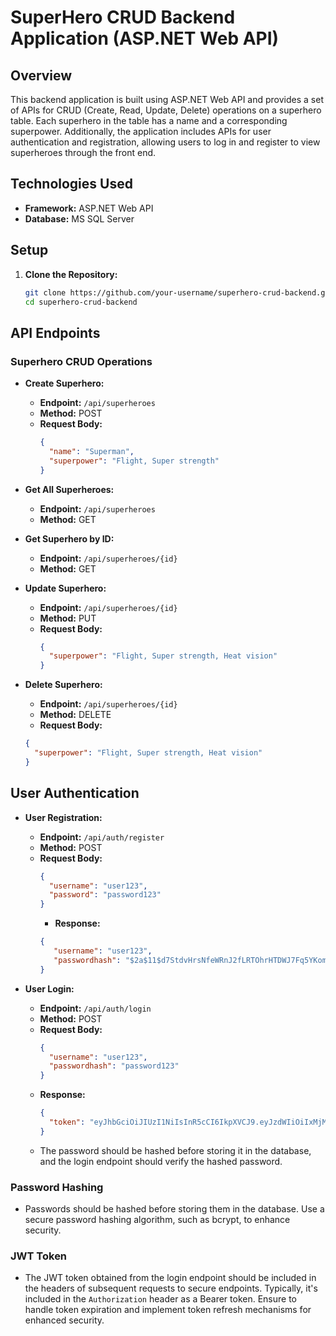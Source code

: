 # SuperHero CRUD Backend Application (ASP.NET Web API)

## Overview

This backend application is built using ASP.NET Web API and provides a set of APIs for CRUD (Create, Read, Update, Delete) operations on a superhero table. Each superhero in the table has a name and a corresponding superpower. Additionally, the application includes APIs for user authentication and registration, allowing users to log in and register to view superheroes through the front end.

## Technologies Used

- **Framework:** ASP.NET Web API
- **Database:** MS SQL Server

## Setup

1. **Clone the Repository:**
   ```bash
   git clone https://github.com/your-username/superhero-crud-backend.git
   cd superhero-crud-backend

## API Endpoints

### Superhero CRUD Operations

- **Create Superhero:**
  - **Endpoint:** `/api/superheroes`
  - **Method:** POST
  - **Request Body:**
    ```json
    {
      "name": "Superman",
      "superpower": "Flight, Super strength"
    }
    ```

- **Get All Superheroes:**
  - **Endpoint:** `/api/superheroes`
  - **Method:** GET

- **Get Superhero by ID:**
  - **Endpoint:** `/api/superheroes/{id}`
  - **Method:** GET

- **Update Superhero:**
  - **Endpoint:** `/api/superheroes/{id}`
  - **Method:** PUT
  - **Request Body:**
    ```json
    {
      "superpower": "Flight, Super strength, Heat vision"
    }
    ```

- **Delete Superhero:**
  - **Endpoint:** `/api/superheroes/{id}`
  - **Method:** DELETE
   - **Request Body:**
    ```json
    {
      "superpower": "Flight, Super strength, Heat vision"
    }
    ```

  
  


## User Authentication

- **User Registration:**
  - **Endpoint:** `/api/auth/register`
  - **Method:** POST
  - **Request Body:**
    ```json
    {
      "username": "user123",
      "password": "password123"
    }
    ```
      - **Response:**
    ```json
    {
       "username": "user123",
       "passwordhash": "$2a$11$d7StdvHrsNfeWRnJ2fLRTOhrHTDWJ7Fq5YKomrMKR1A0v2uDZ6Ffe" 
    }
    ```

- **User Login:**
  - **Endpoint:** `/api/auth/login`
  - **Method:** POST
  - **Request Body:**
    ```json
    {
      "username": "user123",
      "passwordhash": "password123"
    }
    ```
  - **Response:**
    ```json
    {
      "token": "eyJhbGciOiJIUzI1NiIsInR5cCI6IkpXVCJ9.eyJzdWIiOiIxMjM0NTY3ODkwIiwibmFtZSI6IkpvaG4gRG9lIiwiaWF0IjoxNTE2MjM5MDIyfQ.SflKxwRJSMeKKF2QT4fwpMeJf36POk6yJV_adQssw5c"
    }
    ```
  - The password should be hashed before storing it in the database, and the login endpoint should verify the hashed password.

### Password Hashing

- Passwords should be hashed before storing them in the database. Use a secure password hashing algorithm, such as bcrypt, to enhance security.

### JWT Token

- The JWT token obtained from the login endpoint should be included in the headers of subsequent requests to secure endpoints. Typically, it's included in the `Authorization` header as a Bearer token. Ensure to handle token expiration and implement token refresh mechanisms for enhanced security.

  

